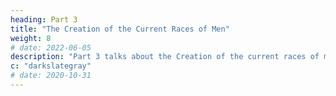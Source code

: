 ```yaml
---
heading: Part 3
title: "The Creation of the Current Races of Men"
weight: 8
# date: 2022-06-05
description: "Part 3 talks about the Creation of the current races of men"
c: "darkslategray"
# date: 2020-10-31
---
```


